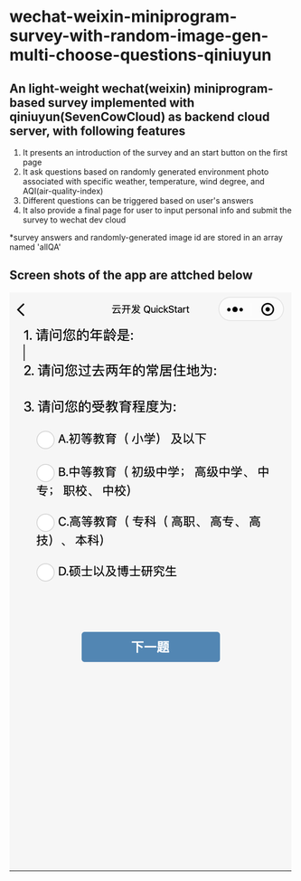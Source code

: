 # wechat-weixin-miniprogram-survey-with-random-image-gen-multi-choose-questions-qiniuyun
## An light-weight wechat(weixin) miniprogram-based survey implemented with qiniuyun(SevenCowCloud) as backend cloud server, with following features
1. It presents an introduction of the survey and an start button on the first page
2. It ask questions based on randomly generated environment photo associated with specific weather, temperature, wind degree, and AQI(air-quality-index)
3. Different questions can be triggered based on user's answers
4. It also provide a final page for user to input personal info and submit the survey to wechat dev cloud

*survey answers and randomly-generated image id are stored in an array named 'allQA'

## Screen shots of the app are attched below
![Image of question page](./screenshots/personal_info_page.png)
